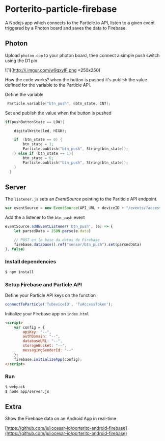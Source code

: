 Porterito-particle-firebase
===========================

A Nodejs app which connects to the Particle.io API, listen to a given event triggered by a Photon board and
saves the data to Firebase.


## Photon

Upload `photon.cpp` to your photon board, then connect a simple push switch using the D1 pin


![1](http://i.imgur.com/w9qxyIF.png =250x250)

How the code works? when the button is pushed it's publish the value defined for the variable to the Particle API.


Define the variable

```cpp
 Particle.variable("btn_push", &btn_state, INT);
```

Set and publish the value when the button is pushed

```cpp
if(pushButtonState == LOW){

    digitalWrite(led, HIGH);

    if  (btn_state == 0) {
        btn_state = 1;
        Particle.publish("btn_push", String(btn_state));
    } else if (btn_state == 1){
        btn_state = 0;
        Particle.publish("btn_push", String(btn_state));
    }
  }
```

## Server

The `listener.js` sets an *EventSource* pointing to the Pariticle API endpoint.

```js
var eventSource = new EventSource(API_URL + deviceID + "/events/?access_token=" + accessToken);
```

Add the a listener to the `btn_push` event

```js
eventSource.addEventListener('btn_push', (e) => {
    let parsedData = JSON.parse(e.data)

    // POST en la base da datos de Firebase
    firebase.database().ref("sensor/btn_push").set(parsedData)
}, false)
```


### Install dependencies

```bash
$ npm install
```

### Setup Firebase and Particle API

Define your Particle API keys on the function

```js
connectToParticle('TuDeviceID', 'TuAccessToken');
```

Initialize your Firebase app  on `index.html`

```html
<script>
    var config = {
        apiKey: "--",
        authDomain: "--",
        databaseURL: "--",
        storageBucket: "--",
        messagingSenderId: "--"
    };
    firebase.initializeApp(config);
</script>
```


### Run

```bash
$ webpack
$ node app/server.js
```


## Extra

Show the Firebase data on an Android App in real-time

[https://github.com/juliocesar-io/porterito-android-firebase](https://github.com/juliocesar-io/porterito-android-firebase)